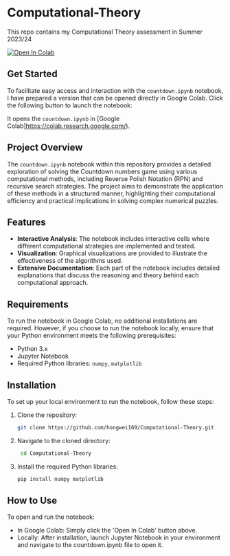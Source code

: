 # Computational-Theory
This repo contains my Computational Theory assessment in Summer 2023/24

<a target="_blank" href="https://colab.research.google.com/github/hongwei169/Computational-Theory/blob/main/countdown.ipynb">
  <img src="https://colab.research.google.com/assets/colab-badge.svg" alt="Open In Colab"/>
</a>

## Get Started
To facilitate easy access and interaction with the `countdown.ipynb` notebook, I have prepared a version that can be opened directly in Google Colab. Click the following button to launch the notebook:

It opens the  `countdown.ipynb` in [Google Colab]https://colab.research.google.com/).


## Project Overview

The `countdown.ipynb` notebook within this repository provides a detailed exploration of solving the Countdown numbers game using various computational methods, including Reverse Polish Notation (RPN) and recursive search strategies. The project aims to demonstrate the application of these methods in a structured manner, highlighting their computational efficiency and practical implications in solving complex numerical puzzles.

## Features

- **Interactive Analysis**: The notebook includes interactive cells where different computational strategies are implemented and tested.
- **Visualization**: Graphical visualizations are provided to illustrate the effectiveness of the algorithms used.
- **Extensive Documentation**: Each part of the notebook includes detailed explanations that discuss the reasoning and theory behind each computational approach.

## Requirements

To run the notebook in Google Colab, no additional installations are required. However, if you choose to run the notebook locally, ensure that your Python environment meets the following prerequisites:
- Python 3.x
- Jupyter Notebook
- Required Python libraries: `numpy`, `matplotlib`

## Installation

To set up your local environment to run the notebook, follow these steps:

1. Clone the repository:
   ```bash
   git clone https://github.com/hongwei169/Computational-Theory.git
    ```

2. Navigate to the cloned directory:
   ```bash
    cd Computational-Theory
    ```

3. Install the required Python libraries:
    ```bash
    pip install numpy matplotlib
    ```


## How to Use
To open and run the notebook:

- In Google Colab: Simply click the 'Open In Colab' button above.
- Locally: After installation, launch Jupyter Notebook in your environment and navigate to the countdown.ipynb file to open it.
